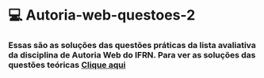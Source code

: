 # 💻 Autoria-web-questoes-2
<h3>Essas são as soluções das questões práticas da lista avaliativa da disciplina de Autoria Web do IFRN. Para ver as soluções das questões teóricas
<a href="https://docs.google.com/document/d/13ibLf9tFZCUvPcx9lKiU09dvtIhPfZj4b1L8QyoZQ2I/edit?usp=sharing">Clique aqui<a/><h3/>
